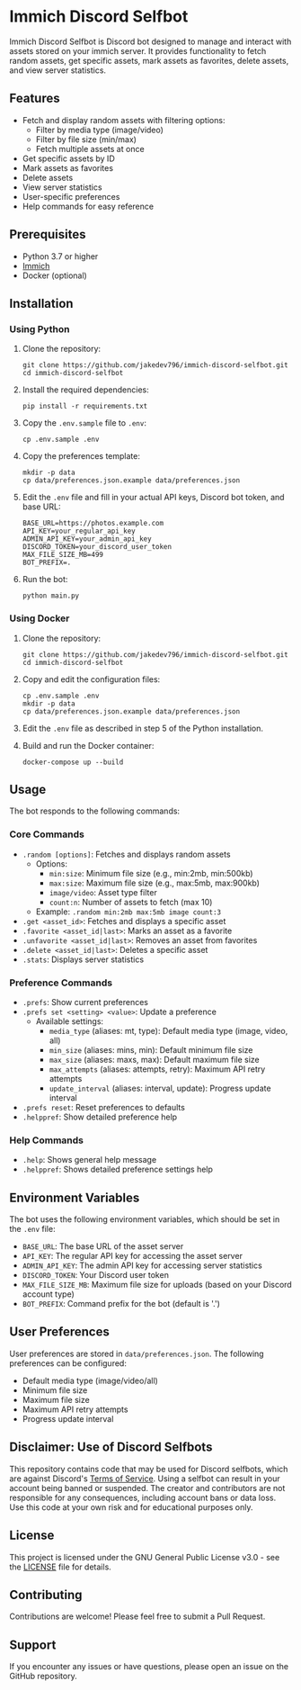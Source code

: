 Immich Discord Selfbot
================
Immich Discord Selfbot is Discord bot designed to manage and interact with assets stored on your immich server. It provides functionality to fetch random assets, get specific assets, mark assets as favorites, delete assets, and view server statistics.

## Features

- Fetch and display random assets with filtering options:
   - Filter by media type (image/video)
   - Filter by file size (min/max)
   - Fetch multiple assets at once
- Get specific assets by ID
- Mark assets as favorites
- Delete assets
- View server statistics
- User-specific preferences
- Help commands for easy reference

## Prerequisites

- Python 3.7 or higher
- [Immich](https://github.com/immich-app/immich)
- Docker (optional)

## Installation

### Using Python

1. Clone the repository:
   ```
   git clone https://github.com/jakedev796/immich-discord-selfbot.git
   cd immich-discord-selfbot
   ```

2. Install the required dependencies:
   ```
   pip install -r requirements.txt
   ```

3. Copy the `.env.sample` file to `.env`:
   ```
   cp .env.sample .env
   ```

4. Copy the preferences template:
   ```
   mkdir -p data
   cp data/preferences.json.example data/preferences.json
   ```

5. Edit the `.env` file and fill in your actual API keys, Discord bot token, and base URL:
   ```
   BASE_URL=https://photos.example.com
   API_KEY=your_regular_api_key
   ADMIN_API_KEY=your_admin_api_key
   DISCORD_TOKEN=your_discord_user_token
   MAX_FILE_SIZE_MB=499
   BOT_PREFIX=.
   ```

6. Run the bot:
   ```
   python main.py
   ```

### Using Docker

1. Clone the repository:
   ```
   git clone https://github.com/jakedev796/immich-discord-selfbot.git
   cd immich-discord-selfbot
   ```

2. Copy and edit the configuration files:
   ```
   cp .env.sample .env
   mkdir -p data
   cp data/preferences.json.example data/preferences.json
   ```

3. Edit the `.env` file as described in step 5 of the Python installation.

4. Build and run the Docker container:
   ```
   docker-compose up --build
   ```

## Usage

The bot responds to the following commands:

### Core Commands
- `.random [options]`: Fetches and displays random assets
   - Options:
      - `min:size`: Minimum file size (e.g., min:2mb, min:500kb)
      - `max:size`: Maximum file size (e.g., max:5mb, max:900kb)
      - `image/video`: Asset type filter
      - `count:n`: Number of assets to fetch (max 10)
   - Example: `.random min:2mb max:5mb image count:3`
- `.get <asset_id>`: Fetches and displays a specific asset
- `.favorite <asset_id|last>`: Marks an asset as a favorite
- `.unfavorite <asset_id|last>`: Removes an asset from favorites
- `.delete <asset_id|last>`: Deletes a specific asset
- `.stats`: Displays server statistics

### Preference Commands
- `.prefs`: Show current preferences
- `.prefs set <setting> <value>`: Update a preference
   - Available settings:
      - `media_type` (aliases: mt, type): Default media type (image, video, all)
      - `min_size` (aliases: mins, min): Default minimum file size
      - `max_size` (aliases: maxs, max): Default maximum file size
      - `max_attempts` (aliases: attempts, retry): Maximum API retry attempts
      - `update_interval` (aliases: interval, update): Progress update interval
- `.prefs reset`: Reset preferences to defaults
- `.helppref`: Show detailed preference help

### Help Commands
- `.help`: Shows general help message
- `.helppref`: Shows detailed preference settings help

## Environment Variables

The bot uses the following environment variables, which should be set in the `.env` file:

- `BASE_URL`: The base URL of the asset server
- `API_KEY`: The regular API key for accessing the asset server
- `ADMIN_API_KEY`: The admin API key for accessing server statistics
- `DISCORD_TOKEN`: Your Discord user token
- `MAX_FILE_SIZE_MB`: Maximum file size for uploads (based on your Discord account type)
- `BOT_PREFIX`: Command prefix for the bot (default is '.')

## User Preferences

User preferences are stored in `data/preferences.json`. The following preferences can be configured:

- Default media type (image/video/all)
- Minimum file size
- Maximum file size
- Maximum API retry attempts
- Progress update interval

## Disclaimer: Use of Discord Selfbots

This repository contains code that may be used for Discord selfbots, which are against Discord's [Terms of Service](https://discord.com/terms). Using a selfbot can result in your account being banned or suspended. The creator and contributors are not responsible for any consequences, including account bans or data loss. Use this code at your own risk and for educational purposes only.

## License

This project is licensed under the GNU General Public License v3.0 - see the [LICENSE](LICENSE) file for details.

## Contributing

Contributions are welcome! Please feel free to submit a Pull Request.

## Support

If you encounter any issues or have questions, please open an issue on the GitHub repository.